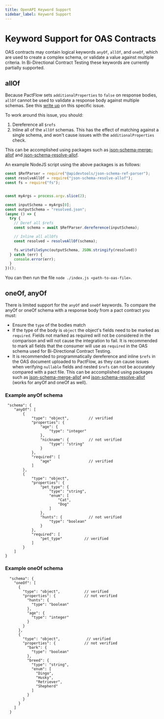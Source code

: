 ```yaml
---
title: OpenAPI Keyword Support
sidebar_label: Keyword Support
---
```


# Keyword Support for OAS Contracts

OAS contracts may contain logical keywords `anyOf`, `allOf`, and `oneOf`, which are used to create a complex schema, or validate a value against multiple criteria. In Bi-Directional Contract Testing these keywords are currently partially supported.

## allOf

Because PactFlow sets `additionalProperties` to `false` on response bodies, `allOf` cannot be used to validate a response body against multiple schemas.
See this [write up](https://bitbucket.org/atlassian/swagger-mock-validator/src/master/FAQ.md) on this specific issue. 

 
To work around this issue, you should:

1. Dereference all `$refs`
2. Inline all of the `allOf` schemas. This has the effect of matching against a single schema, and won't cause issues with the `additionalProperties` check.

This can be accomplished using packages such as [json-schema-merge-allof](https://www.npmjs.com/package/json-schema-merge-allof) and [json-schema-resolve-allof](https://www.npmjs.com/package/json-schema-resolve-allof).

An example NodeJS script using the above packages is as follows:


```js
const $RefParser = require("@apidevtools/json-schema-ref-parser");
const resolveAllOf = require("json-schema-resolve-allof");
const fs = require("fs");


const myArgs = process.argv.slice(2);

const inputSchema = myArgs[0];
const outputSchema = "resolved.json";
(async () => {
  try {
    // Deref all $refs
    const schema = await $RefParser.dereference(inputSchema);

    // Inline all allOfs
    const resolved = resolveAllOf(schema);

    fs.writeFileSync(outputSchema, JSON.stringify(resolved))
  } catch (err) {
    console.error(err);
  }
})();
```

You can then run the file `node ./index.js <path-to-oas-file>`.


## oneOf, anyOf
There is limited support for the `anyOf` and `oneOf` keywords. To compare the anyOf or oneOf schema with a response body from a pact contract you must:

- Ensure the `type` of the bodies match
- If the type of the body is `object` the object's fields need to be marked as `required`. Fields not marked as required will not be considered in the comparison and will not cause the integration to fail. It is recommended to mark all fields that the consumer will use as `required` in the OAS schema used for Bi-Directional Contract Testing.
- It is recommended to programmatically dereference and inline `$refs` in the OAS document uploaded to PactFlow, as they can cause issues when verifying `nullable` fields and nested `$refs` can not be accurately compared with a pact file. This can be accomplished using packages such as [json-schema-merge-allof](https://www.npmjs.com/package/json-schema-merge-allof) and [json-schema-resolve-allof](https://www.npmjs.com/package/json-schema-resolve-allof) (works for anyOf and oneOf as well).


### Example anyOf schema
```
 "schema": {
    "anyOf": [
        {
            "type": "object",         // verified
            "properties": {
                "age": {
                    "type": "integer"
                },
                "nickname": {         // not verified
                    "type": "string"
                }
            },
            "required": [
                "age"                 // verified
            ]
        },
        {
            "type": "object",
            "properties": {
                "pet_type": {
                    "type": "string",
                    "enum": [
                        "Cat",
                        "Dog"
                    ]
                },
                "hunts": {            // not verified
                    "type": "boolean"
                }
            },
            "required": [
                "pet_type"          // verified
            ]
        }
    ]
}
```

### Example oneOf schema

```
  "schema": {
    "oneOf": [
      {
        "type": "object",           // verified
        "properties": {             // not verified
          "hunts": {
            "type": "boolean"
          },
          "age": {
            "type": "integer"
          }
        }
      },
      {
        "type": "object",            // verified
        "properties": {             // not verified
          "bark": {
            "type": "boolean"
          },
          "breed": {
            "type": "string",
            "enum": [
              "Dingo",
              "Husky",
              "Retriever",
              "Shepherd"
            ]
          }
        }
      }
    ]
  }
```
